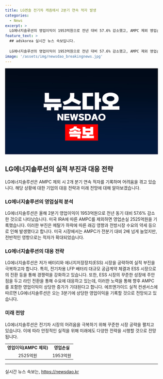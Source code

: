 ```yaml
---
title: LG엔솔 전기차 캐즘에서 2분기 연속 적자 발생
categories:
  - News
excerpt: >
  LG에너지솔루션의 영업이익이 1953억원으로 전년 대비 57.6% 감소했고, AMPC 제외 영업손실은 2525억원으로 전 분기보다 악화되었다. 전반적인 전기차 수요 약세와 메탈가 하락 등이 영향을 미치면서 실적이 부진했지만, LFP와 ESS 시장 공략을 통해 캐즘을 극복하고 있는 것으로 전해졌다. 아울러, 르노와의 대규모 공급계약과 ESS 시장으로의 전환 등을 통해 경쟁력을 강화하고 있는 LG에너지솔루션은, 앞으로의 성장 가능성을 보여주고 있다.
feature_text: >
  ## adskorea 실시간 뉴스 속보입니다.

  LG에너지솔루션의 영업이익이 1953억원으로 전년 대비 57.6% 감소했고, AMPC 제외 영업손실은 2525억원으로 전 분기보다 악화되었다. 전반적인 전기차 수요 약세와 메탈가 하락 등이 영향을 미치면서 실적이 부진했지만, LFP와 ESS 시장 공략을 통해 캐즘을 극복하고 있는 것으로 전해졌다. 아울러, 르노와의 대규모 공급계약과 ESS 시장으로의 전환 등을 통해 경쟁력을 강화하고 있는 LG에너지솔루션은, 앞으로의 성장 가능성을 보여주고 있다.
image: '/assets/img/newsdao_breakingnews.jpg'
---
```


<p><img src="/assets/img/newsdao_breakingnews.jpg" alt="adskorea 속보" /></p>

<h2 data-ke-size="size26">LG에너지솔루션의 실적 부진과 대응 전략</h2>

<p data-ke-size="size16">LG에너지솔루션은 AMPC 제외 시 2개 분기 연속 적자를 기록하며 어려움을 겪고 있습니다. 해당 상황에 대한 기업의 대응 전략과 미래 전망에 대해 알아보겠습니다.</p>

<h3>LG에너지솔루션의 영업실적 분석</h3>

<p data-ke-size="size16">LG에너지솔루션은 올해 2분기 영업이익이 1953억원으로 전년 동기 대비 57.6% 감소한 것으로 나타났습니다. 미국 IRA에 따른 AMPC를 제외하면 영업손실 2525억원을 기록했습니다. 이러한 부진은 메탈가 하락에 따른 래깅 영향과 전방시장 수요의 약세 등으로 인해 발생했다고 합니다. 미국 시장에서는 AMPC가 전분기 대비 2배 넘게 늘었지만, 전반적인 영향으로는 적자가 확대되었습니다.</p>

<h3>LG에너지솔루션의 대응 전략</h3>

<p data-ke-size="size16">LG에너지솔루션은 저가 배터리와 에너지저장장치(ESS) 시장을 공략하여 실적 부진을 극복하고자 합니다. 특히, 전기차용 LFP 배터리 대규모 공급계약 체결과 ESS 시장으로의 전환 등을 통해 경쟁력을 강화하고 있습니다. 또한, ESS 시장의 꾸준한 성장에 주안점을 두고 라인 전환을 통해 수요에 대응하고 있는데, 이러한 노력을 통해 향후 AMPC를 포함한 영업이익이 상당한 증가가 기대된다고 합니다. 에프앤가이드 실적 컨센서스에 따르면 LG에너지솔루션은 오는 3분기에 상당한 영업이익을 기록할 것으로 전망되고 있습니다.</p>

<h3>미래 전망</h3>

<p data-ke-size="size16">LG에너지솔루션은 전기차 시장의 어려움을 극복하기 위해 꾸준한 시장 공략을 펼치고 있습니다. 이에 따라 안정적인 실적을 위해 미래에도 다양한 전략을 시행할 것으로 전망됩니다.</p>

<table>
    <tr>
        <td style="text-align: center; height: 17px;"><b>영업이익(AMPC 제외)</b></td>
        <td style="text-align: center; height: 17px;"><b>영업손실</b></td>
    </tr>
    <tr>
        <td style="text-align: center; height: 17px;">2525억원</td>
        <td style="text-align: center; height: 17px;">1953억원</td>
    </tr>
</table>

<p><hr></p>
실시간 뉴스 속보는, <a href="https://newsdao.kr" rel="dofollow">https://newsdao.kr</a>


